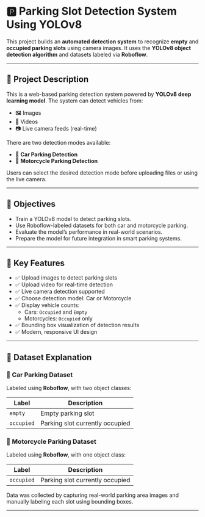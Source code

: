 # 🅿️ Parking Slot Detection System Using YOLOv8

This project builds an **automated detection system** to recognize **empty** and **occupied parking slots** using camera images. It uses the **YOLOv8 object detection algorithm** and datasets labeled via **Roboflow**.

---

## 📌 Project Description

This is a web-based parking detection system powered by **YOLOv8 deep learning model**. The system can detect vehicles from:

- 🖼️ Images  
- 🎥 Videos  
- 📷 Live camera feeds (real-time)

There are two detection modes available:
- 🚗 **Car Parking Detection**
- 🛵 **Motorcycle Parking Detection**

Users can select the desired detection mode before uploading files or using the live camera.

---

## 🎯 Objectives

- Train a YOLOv8 model to detect parking slots.
- Use Roboflow-labeled datasets for both car and motorcycle parking.
- Evaluate the model’s performance in real-world scenarios.
- Prepare the model for future integration in smart parking systems.

---

## 🔑 Key Features

- ✅ Upload images to detect parking slots  
- ✅ Upload video for real-time detection  
- ✅ Live camera detection supported  
- ✅ Choose detection model: Car or Motorcycle  
- ✅ Display vehicle counts:
  - Cars: `Occupied` and `Empty`
  - Motorcycles: `Occupied` only
- ✅ Bounding box visualization of detection results  
- ✅ Modern, responsive UI design

---

## 📂 Dataset Explanation

### 🚗 Car Parking Dataset

Labeled using **Roboflow**, with two object classes:

| Label      | Description                    |
|------------|--------------------------------|
| `empty`    | Empty parking slot             |
| `occupied` | Parking slot currently occupied |

### 🛵 Motorcycle Parking Dataset

Labeled using **Roboflow**, with one object class:

| Label      | Description                    |
|------------|--------------------------------|
| `occupied` | Parking slot currently occupied |

Data was collected by capturing real-world parking area images and manually labeling each slot using bounding boxes.

---
